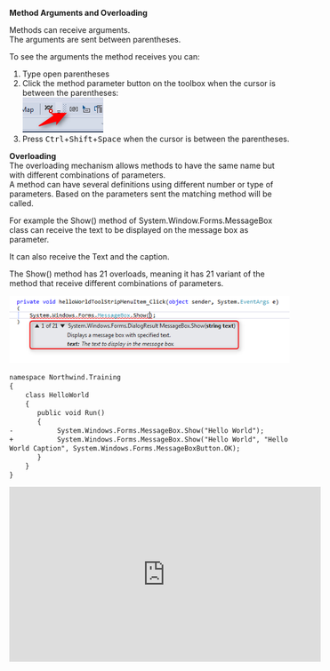 ﻿**Method Arguments and Overloading**  

Methods can receive arguments.  
The arguments are sent between parentheses.

To see the arguments the method receives you can:
1. Type open parentheses  
2. Click the method parameter button on the toolbox when the cursor is between the parentheses:  
   ![Show Arguments](Show-Arguments.png)  
3. Press <kbd>Ctrl</kbd>+<kbd>Shift</kbd>+<kbd>Space</kbd> when the cursor is between the parentheses.

  
**Overloading**   
The overloading mechanism allows methods to have the same name but with different combinations of parameters.  
A method can have several definitions using different number or type of parameters.
Based on the parameters sent the matching method will be called.  


 
For example the Show() method of System.Window.Forms.MessageBox class can receive the text to be displayed on the message box as parameter.  

It can also receive the Text and the caption.  

The Show() method has 21 overloads, meaning it has 21 variant of the method that receive different combinations of parameters.  

![Method Overloading](Method_Overloading.png)


```csdiff
namespace Northwind.Training
{
    class HelloWorld
    {
       public void Run()
       {
-           System.Windows.Forms.MessageBox.Show("Hello World");
+           System.Windows.Forms.MessageBox.Show("Hello World", "Hello World Caption", System.Windows.Forms.MessageBoxButton.OK);
       }     
    }
}
```


<iframe width="560" height="315" src="https://www.youtube.com/embed/Z97ayKhfYtE?list=PL1DEQjXG2xnKI3TL-gsy91eXbh3ytOt6h" frameborder="0" allowfullscreen></iframe>

